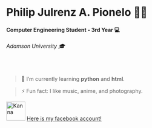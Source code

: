 #  Philip Julrenz A. Pionelo 👨‍💼
#### Computer Engineering Student - 3rd Year 💻 <br/>
###### Adamson University 🎓
<br/>

> 🤖 I’m currently learning **python** and **html**.

> ⚡ Fun fact: I like music, anime, and photography.

<img src="https://emoji.gg/assets/emoji/KannaSip.png" alt="Kanna" height="50" /> [Here is my facebook account!](https://www.facebook.com/philipjulrenzpionelo/)

<!--
**Philippians/philippians** is a ✨ _special_ ✨ repository because its `README.md` (this file) appears on your GitHub profile.

Here are some ideas to get you started:

- 🔭 I’m currently working on ...
- 🌱 I’m currently learning ...
- 👯 I’m looking to collaborate on ...
- 🤔 I’m looking for help with ...
- 💬 Ask me about ...
- 📫 How to reach me: ...
- 😄 Pronouns: ...
- ⚡ Fun fact: ...
-->
